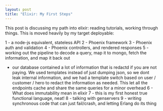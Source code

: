 ```yaml
---
layout: post
title: "Elixir: My First Steps" 
---
```


This post is discussing my path into elixir:  reading tutorials, working through things.  This is moved heavily by my target deployable:

1 - a node-js equivalent, stateless API
2 - Phoenix framework
3 - Phoenix auth and validation
4 - Phoenix controllers, and rendered responses
5 - working out the pipeline to decode a query, map it to mongo, fetch the information, and map it back out
  - our database contained a lot of information that is redactd if you are not paying.  We used templates instead of just dumping json, so we dont leak internal information, and we had a template switch based on user / customer / hero to redact the information as needed.  This let all the endpoints cache and share the same queries for a minor overhead
6 - What does immutability mean in elixir
7 - this is my first honest true functional language, neat!
8 - talking with genservers
9 - writing synchronous code that can just fail/crash, and letting Erlang do its thing